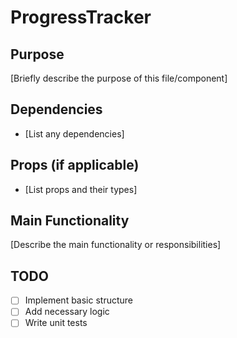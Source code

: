 # ProgressTracker

## Purpose
[Briefly describe the purpose of this file/component]

## Dependencies
- [List any dependencies]

## Props (if applicable)
- [List props and their types]

## Main Functionality
[Describe the main functionality or responsibilities]

## TODO
- [ ] Implement basic structure
- [ ] Add necessary logic
- [ ] Write unit tests
